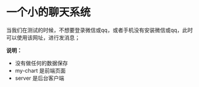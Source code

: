 # 一个小的聊天系统
当我们在测试的时候，不想要登录微信或qq，或者手机没有安装微信或qq，此时可以使用该网址，进行发消息；

**说明：** 
* 没有做任何的数据保存
* my-chart 是前端页面
* server 是后台客户端